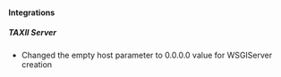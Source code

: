 
#### Integrations
##### TAXII Server
- Changed the empty host parameter to 0.0.0.0 value for WSGIServer creation
